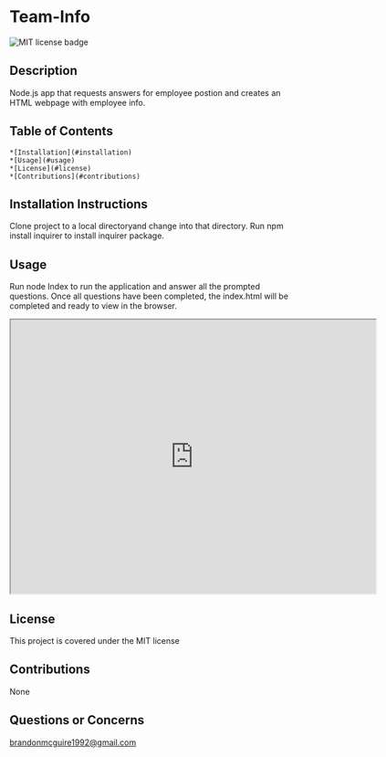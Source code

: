 # Team-Info
  
  ![MIT license badge](https://img.shields.io/badge/license-MIT-green)

  ## Description

  Node.js app that requests answers for employee postion and creates an HTML webpage with employee info.

  ## Table of Contents
    *[Installation](#installation)
    *[Usage](#usage)
    *[License](#license)
    *[Contributions](#contributions)

  
  ## Installation Instructions
  Clone project to a local directoryand change into that directory. Run npm install inquirer to install inquirer package.

  ## Usage
  Run node Index to run the application and answer all the prompted questions. Once all questions have been completed, the index.html will be completed and ready to view in the browser.

  <iframe src="https://drive.google.com/file/d/1PaYoC6-TMHs8z7fvNw7G0s3gvceG4E3v/preview" width="640" height="480"></iframe>

  ## License 
  This project is covered under the MIT license 

  ## Contributions
  None

  ## Questions or Concerns
  [brandonmcguire1992@gmail.com](mailto:brandonmcguire1992@gmail.com)
  